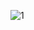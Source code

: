![1](https://user-images.githubusercontent.com/93041068/138597627-8fda4b19-b5e1-4490-8e3c-0fe768ebecdb.PNG)
